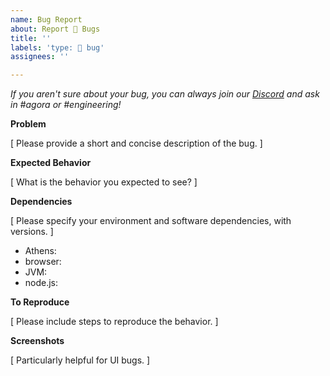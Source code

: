 ```yaml
---
name: Bug Report
about: Report 🐞 Bugs
title: ''
labels: 'type: 🐞 bug'
assignees: ''

---
```


*If you aren't sure about your bug, you can always join our [Discord](https://discord.gg/HNmxvpm) and ask in #agora or #engineering!*

**Problem**

[ Please provide a short and concise description of the bug. ]

**Expected Behavior**

[ What is the behavior you expected to see? ]

**Dependencies**

[ Please specify your environment and software dependencies, with versions. ]

- Athens:
- browser: 
- JVM:
- node.js: 

**To Reproduce**

[ Please include steps to reproduce the behavior. ]

**Screenshots**

[ Particularly helpful for UI bugs. ]
